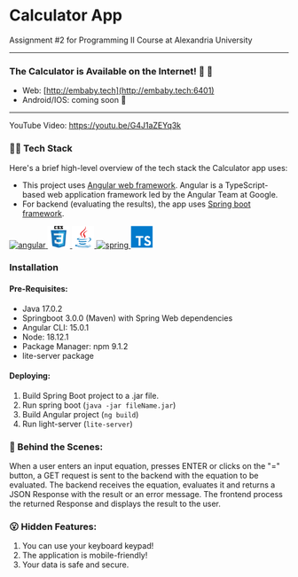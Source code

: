 # Calculator App
Assignment #2 for Programming II Course at Alexandria University

---

### The Calculator is Available on the Internet! 🥳 🚀

- Web: [http://embaby.tech](http://embaby.tech:6401)
- Android/IOS: coming soon 👀

---

YouTube Video: https://youtu.be/G4J1aZEYq3k

### 👨‍💻 Tech Stack

Here's a brief high-level overview of the tech stack the Calculator app uses:

- This project uses [Angular web framework](https://angular.io/). Angular is a TypeScript-based web application framework led by the Angular Team at Google.
- For backend (evaluating the results), the app uses [Spring boot framework](https://spring.io/projects/spring-boot).

<p align="left"> <a href="https://angular.io" target="_blank" rel="noreferrer"> <img src="https://angular.io/assets/images/logos/angular/angular.svg" alt="angular" width="40" height="40"/> </a> <a href="https://www.w3schools.com/css/" target="_blank" rel="noreferrer"> <img src="https://raw.githubusercontent.com/devicons/devicon/master/icons/css3/css3-original-wordmark.svg" alt="css3" width="40" height="40"/> </a> <a href="https://www.java.com" target="_blank" rel="noreferrer"> <img src="https://raw.githubusercontent.com/devicons/devicon/master/icons/java/java-original.svg" alt="java" width="40" height="40"/> </a> <a href="https://spring.io/" target="_blank" rel="noreferrer"> <img src="https://www.vectorlogo.zone/logos/springio/springio-icon.svg" alt="spring" width="40" height="40"/> </a> <a href="https://www.typescriptlang.org/" target="_blank" rel="noreferrer"> <img src="https://raw.githubusercontent.com/devicons/devicon/master/icons/typescript/typescript-original.svg" alt="typescript" width="40" height="40"/> </a> </p>



### Installation
#### Pre-Requisites:
- Java 17.0.2
- Springboot 3.0.0 (Maven) with Spring Web dependencies
- Angular CLI: 15.0.1
- Node: 18.12.1
- Package Manager: npm 9.1.2
- lite-server package

#### Deploying:
1. Build Spring Boot project to a .jar file.
2. Run spring boot (`java -jar fileName.jar`)
3. Build Angular project (`ng build`)
4. Run light-server (`lite-server`)

### 💾 Behind the Scenes:
When a user enters an input equation, presses ENTER or clicks on the "=" button, a GET request is sent to the backend with the equation to be evaluated. The backend receives the equation, evaluates it and returns a JSON Response with the result or an error message. The frontend process the returned Response and displays the result to the user.

### 😮 Hidden Features:
1. You can use your keyboard keypad!
2. The application is mobile-friendly!
3. Your data is safe and secure.
